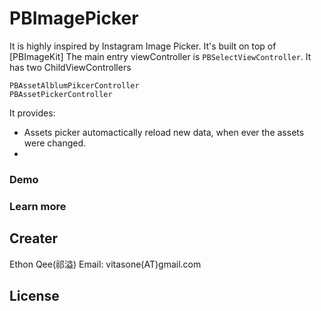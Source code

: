 # PBImagePicker
It is highly inspired by Instagram Image Picker. It's built on top of [PBImageKit] 
The main entry viewController is ```PBSelectViewController```. It has two ChildViewControllers 
```
PBAssetAlblumPikcerController
PBAssetPickerController

```
It provides:
- Assets picker automactically reload new data, when ever the assets were changed.
- 

### Demo

### Learn more

## Creater
Ethon Qee(祁溢)
Email: vitasone(AT)gmail.com
## License